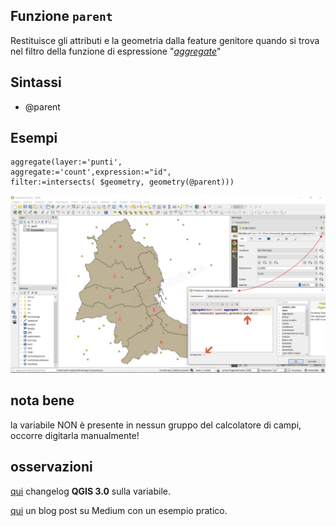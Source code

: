 ## Funzione `parent`

Restituisce gli attributi e la geometria dalla feature genitore quando si trova nel filtro della funzione di espressione "[_aggregate_](/gr_funzioni/aggregates/funzioni/aggregate.md)"

## Sintassi

* @parent

## Esempi
```
aggregate(layer:='punti',
aggregate:='count',expression:="id",
filter:=intersects( $geometry, geometry(@parent)))
```

![](/img/variabili/parent/parent1.png)

## nota bene

la variabile NON è presente in nessun gruppo del calcolatore di campi, occorre digitarla manualmente!

## osservazioni

[qui](http://changelog.qgis.org/en/qgis/version/3.0.0/#expose-parent-variable-aggregate-functions) changelog **QGIS 3.0** sulla variabile.

[qui](https://medium.com/@salvatorefiandaca/qgis-3-0-funzioni-di-aggregazione-9c8c389985c5) un blog post su Medium con un esempio pratico.